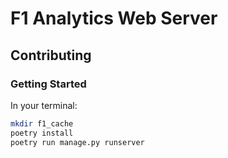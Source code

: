 # F1 Analytics Web Server
## Contributing
### Getting Started
In your terminal:
```bash
mkdir f1_cache
poetry install
poetry run manage.py runserver
```
